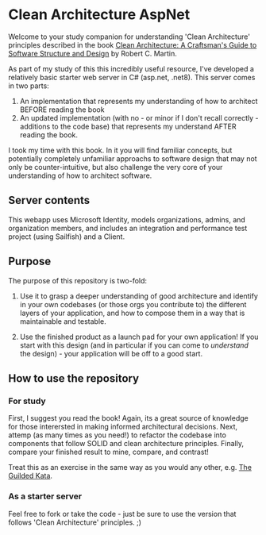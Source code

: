 # Clean Architecture AspNet

Welcome to your study companion for understanding 'Clean Architecture' principles described in the book [Clean Architecture: A Craftsman's Guide to Software Structure and Design]() by Robert C. Martin.

As part of my study of this this incredibly useful resource, I've developed a relatively basic starter web server in C# (asp.net, .net8). This server comes in two parts:

1. An implementation that represents my understanding of how to architect BEFORE reading the book
2. An updated implementation (with no - or minor if I don't recall correctly - additions to the code base) that represents my understand AFTER reading the book.

I took my time with this book. In it you will find familiar concepts, but potentially completely unfamiliar approachs to software design that may not only be counter-intuitive, but also challenge the very core of your understanding of how to architect software.


## Server contents

This webapp uses Microsoft Identity, models organizations, admins, and organization members, and includes an integration and performance test project (using Sailfish) and a Client.

## Purpose

The purpose of this repository is two-fold:

1. Use it to grasp a deeper understanding of good architecture and identify in your own codebases (or those orgs you contribute to) the different layers of your application, and how to compose them in a way that is maintainable and testable.

2. Use the finished product as a launch pad for your own application! If you start with this design (and in particular if you can come to _understand_ the design) - your application will be off to a good start.


## How to use the repository

### For study

First, I suggest you read the book! Again, its a great source of knowledge for those interersted in making informed architectural decisions. Next, attemp (as many times as you need!) to refactor the codebase into components that follow SOLID and clean architecture principles. Finally, compare your finished result to mine, compare, and contrast!

Treat this as an exercise in the same way as you would any other, e.g. [The Guilded Kata]().

### As a starter server

Feel free to fork or take the code - just be sure to use the version that follows 'Clean Architecture' principles. ;)